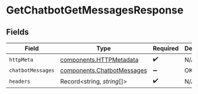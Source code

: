 # GetChatbotGetMessagesResponse


## Fields

| Field                                                                    | Type                                                                     | Required                                                                 | Description                                                              |
| ------------------------------------------------------------------------ | ------------------------------------------------------------------------ | ------------------------------------------------------------------------ | ------------------------------------------------------------------------ |
| `httpMeta`                                                               | [components.HTTPMetadata](../../models/components/httpmetadata.md)       | :heavy_check_mark:                                                       | N/A                                                                      |
| `chatbotMessages`                                                        | [components.ChatbotMessages](../../models/components/chatbotmessages.md) | :heavy_minus_sign:                                                       | OK                                                                       |
| `headers`                                                                | Record<string, *string*[]>                                               | :heavy_check_mark:                                                       | N/A                                                                      |